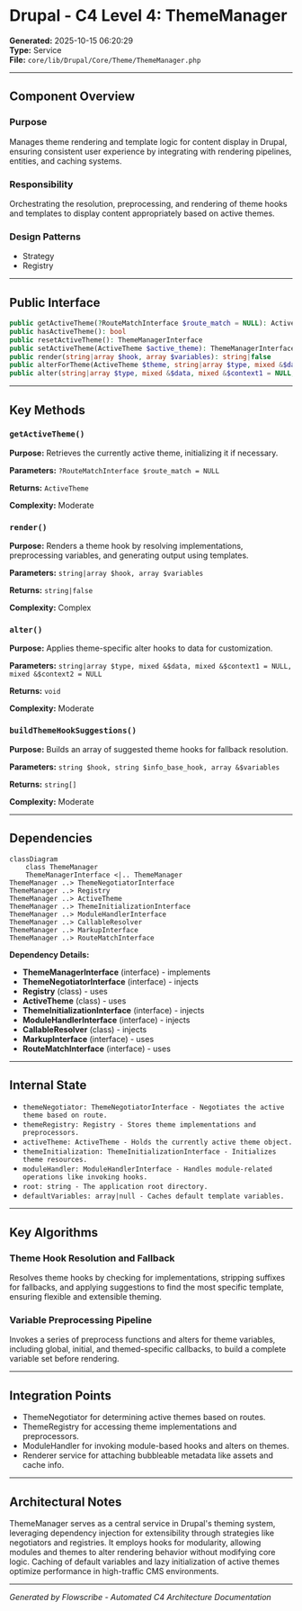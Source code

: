 # Drupal - C4 Level 4: ThemeManager

**Generated:** 2025-10-15 06:20:29  
**Type:** Service  
**File:** `core/lib/Drupal/Core/Theme/ThemeManager.php`

---

## Component Overview

### Purpose
Manages theme rendering and template logic for content display in Drupal, ensuring consistent user experience by integrating with rendering pipelines, entities, and caching systems.

### Responsibility
Orchestrating the resolution, preprocessing, and rendering of theme hooks and templates to display content appropriately based on active themes.

### Design Patterns
- Strategy
- Registry

---

## Public Interface

```php
public getActiveTheme(?RouteMatchInterface $route_match = NULL): ActiveTheme
public hasActiveTheme(): bool
public resetActiveTheme(): ThemeManagerInterface
public setActiveTheme(ActiveTheme $active_theme): ThemeManagerInterface
public render(string|array $hook, array $variables): string|false
public alterForTheme(ActiveTheme $theme, string|array $type, mixed &$data, mixed &$context1 = NULL, mixed &$context2 = NULL): void
public alter(string|array $type, mixed &$data, mixed &$context1 = NULL, mixed &$context2 = NULL): void
```

---

## Key Methods

### `getActiveTheme()`

**Purpose:** Retrieves the currently active theme, initializing it if necessary.

**Parameters:** `?RouteMatchInterface $route_match = NULL`

**Returns:** `ActiveTheme`

**Complexity:** Moderate

### `render()`

**Purpose:** Renders a theme hook by resolving implementations, preprocessing variables, and generating output using templates.

**Parameters:** `string|array $hook, array $variables`

**Returns:** `string|false`

**Complexity:** Complex

### `alter()`

**Purpose:** Applies theme-specific alter hooks to data for customization.

**Parameters:** `string|array $type, mixed &$data, mixed &$context1 = NULL, mixed &$context2 = NULL`

**Returns:** `void`

**Complexity:** Moderate

### `buildThemeHookSuggestions()`

**Purpose:** Builds an array of suggested theme hooks for fallback resolution.

**Parameters:** `string $hook, string $info_base_hook, array &$variables`

**Returns:** `string[]`

**Complexity:** Moderate

---

## Dependencies

```mermaid
classDiagram
    class ThemeManager
    ThemeManagerInterface <|.. ThemeManager
ThemeManager ..> ThemeNegotiatorInterface
ThemeManager ..> Registry
ThemeManager ..> ActiveTheme
ThemeManager ..> ThemeInitializationInterface
ThemeManager ..> ModuleHandlerInterface
ThemeManager ..> CallableResolver
ThemeManager ..> MarkupInterface
ThemeManager ..> RouteMatchInterface
```

**Dependency Details:**

- **ThemeManagerInterface** (interface) - implements
- **ThemeNegotiatorInterface** (interface) - injects
- **Registry** (class) - uses
- **ActiveTheme** (class) - uses
- **ThemeInitializationInterface** (interface) - injects
- **ModuleHandlerInterface** (interface) - injects
- **CallableResolver** (class) - injects
- **MarkupInterface** (interface) - uses
- **RouteMatchInterface** (interface) - uses

---

## Internal State

- `themeNegotiator: ThemeNegotiatorInterface - Negotiates the active theme based on route.`
- `themeRegistry: Registry - Stores theme implementations and preprocessors.`
- `activeTheme: ActiveTheme - Holds the currently active theme object.`
- `themeInitialization: ThemeInitializationInterface - Initializes theme resources.`
- `moduleHandler: ModuleHandlerInterface - Handles module-related operations like invoking hooks.`
- `root: string - The application root directory.`
- `defaultVariables: array|null - Caches default template variables.`

---

## Key Algorithms

### Theme Hook Resolution and Fallback

Resolves theme hooks by checking for implementations, stripping suffixes for fallbacks, and applying suggestions to find the most specific template, ensuring flexible and extensible theming.

### Variable Preprocessing Pipeline

Invokes a series of preprocess functions and alters for theme variables, including global, initial, and themed-specific callbacks, to build a complete variable set before rendering.


---

## Integration Points

- ThemeNegotiator for determining active themes based on routes.
- ThemeRegistry for accessing theme implementations and preprocessors.
- ModuleHandler for invoking module-based hooks and alters on themes.
- Renderer service for attaching bubbleable metadata like assets and cache info.

---

## Architectural Notes

ThemeManager serves as a central service in Drupal's theming system, leveraging dependency injection for extensibility through strategies like negotiators and registries. It employs hooks for modularity, allowing modules and themes to alter rendering behavior without modifying core logic. Caching of default variables and lazy initialization of active themes optimize performance in high-traffic CMS environments.

---

*Generated by Flowscribe - Automated C4 Architecture Documentation*
